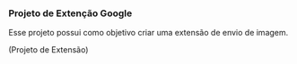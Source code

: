### Projeto de Extenção Google

Esse projeto possui como objetivo criar uma extensão de envio de imagem.

(Projeto de Extensão)
